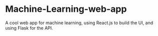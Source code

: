 # Machine-Learning-web-app
A cool web app for machine learning, using React.js to build the UI, and using Flask for the API.
